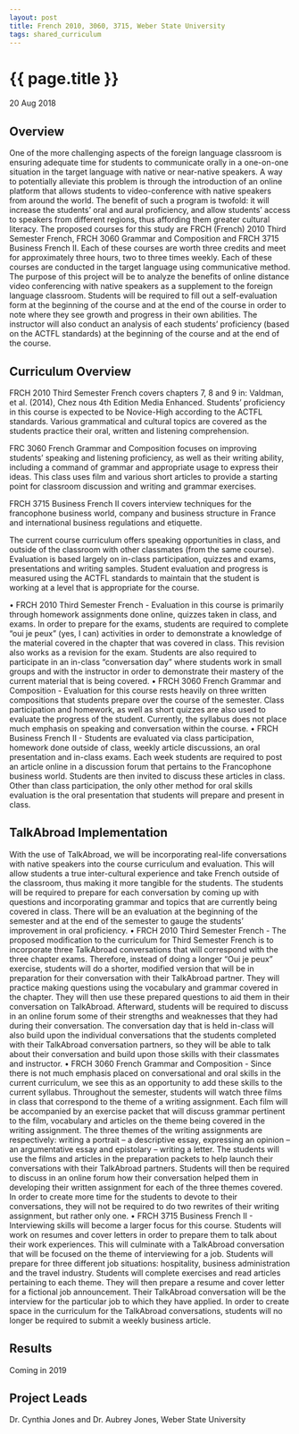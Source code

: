 ```yaml
---
layout: post
title: French 2010, 3060, 3715, Weber State University
tags: shared_curriculum
---
```


# {{ page.title }}

 20 Aug 2018

## Overview
One of the more challenging aspects of the foreign language classroom is ensuring adequate time for students to communicate orally in a one-on-one situation in the target language with native or near-native speakers. A way to potentially alleviate this problem is through the introduction of an online platform that allows students to video-conference with native speakers from around the world. The benefit of such a program is twofold: it will increase the students’ oral and aural proficiency, and allow students’ access to speakers from different regions, thus affording them greater cultural literacy. The proposed courses for this study are FRCH (French) 2010 Third Semester French, FRCH 3060 Grammar and Composition and FRCH 3715 Business French II. Each of these courses are worth three credits and meet for approximately three hours, two to three times weekly. Each of these courses are conducted in the target language using communicative method. The purpose of this project will be to analyze the benefits of online distance video conferencing with native speakers as a supplement to the foreign language classroom. Students will be required to fill out a self-evaluation form at the beginning of the course and at the end of the course in order to note where they see growth and progress in their own abilities. The instructor will also conduct an analysis of each students’ proficiency (based on the ACTFL standards) at the beginning of the course and at the end of the course.

## Curriculum Overview
FRCH 2010 Third Semester French covers chapters 7, 8 and 9 in: Valdman, et al. (2014), Chez nous 4th Edition Media Enhanced. Students’ proficiency in this course is expected to be Novice-High according to the ACTFL standards. Various grammatical and cultural topics are covered as the students practice their oral, written and listening comprehension.

FRC 3060 French Grammar and Composition focuses on improving students’ speaking and listening proficiency, as well as their writing ability, including a command of grammar and appropriate usage to express their ideas. This class uses film and various short articles to provide a starting point for classroom discussion and writing and grammar exercises.

FRCH 3715 Business French II covers interview techniques for the francophone business world, company and business structure in France and international business regulations and etiquette. 

The current course curriculum offers speaking opportunities in class, and outside of the classroom with other classmates (from the same course). Evaluation is based largely on in-class participation, quizzes and exams, presentations and writing samples. Student evaluation and progress is measured using the ACTFL standards to maintain that the student is working at a level that is appropriate for the course. 

• FRCH 2010 Third Semester French - Evaluation in this course is primarily through homework assignments done online, quizzes taken in class, and exams. In order to prepare for the exams, students are required to complete “oui je peux” (yes, I can) activities in order to demonstrate a knowledge of the material covered in the chapter that was covered in class. This revision also works as a revision for the exam. Students are also required to participate in an in-class “conversation day” where students work in small groups and with the instructor in order to demonstrate their mastery of the current material that is being covered.
• FRCH 3060 French Grammar and Composition - Evaluation for this course rests heavily on three written compositions that students prepare over the course of the semester. Class participation and homework, as well as short quizzes are also used to evaluate the progress of the student. Currently, the syllabus does not place much emphasis on speaking and conversation within the course.
• FRCH Business French II - Students are evaluated via class participation, homework done outside of class, weekly article discussions, an oral presentation and in-class exams. Each week students are required to post an article online in a discussion forum that pertains to the Francophone business world. Students are then invited to discuss these articles in class. Other than class participation, the only other method for oral skills evaluation is the oral presentation that students will prepare and present in class.

## TalkAbroad Implementation
With the use of TalkAbroad, we will be incorporating real-life conversations with native speakers into the course curriculum and evaluation. This will allow students a true inter-cultural experience and take French outside of the classroom, thus making it more tangible for the students. The students will be required to prepare for each conversation by coming up with questions and incorporating grammar and topics that are currently being covered in class. There will be an evaluation at the beginning of the semester and at the end of the semester to gauge the students’ improvement in oral proficiency. 
• FRCH 2010 Third Semester French - The proposed modification to the curriculum for Third Semester French is to incorporate three TalkAbroad conversations that will correspond with the three chapter exams. Therefore, instead of doing a longer “Oui je peux” exercise, students will do a shorter, modified version that will be in preparation for their conversation with their TalkAbroad partner. They will practice making questions using the vocabulary and grammar covered in the chapter. They will then use these prepared questions to aid them in their conversation on TalkAbroad. Afterward, students will be required to discuss in an online forum some of their strengths and weaknesses that they had during their conversation. The conversation day that is held in-class will also build upon the individual conversations that the students completed with their TalkAbroad conversation partners, so they will be able to talk about their conversation and build upon those skills with their classmates and instructor.
• FRCH 3060 French Grammar and Composition - Since there is not much emphasis placed on conversational and oral skills in the current curriculum, we see this as an opportunity to add these skills to the current syllabus. Throughout the semester, students will watch three films in class that correspond to the theme of a writing assignment. Each film will be accompanied by an exercise packet that will discuss grammar pertinent to the film, vocabulary and articles on the theme being covered in the writing assignment. The three themes of the writing assignments are respectively: writing a portrait – a descriptive essay, expressing an opinion – an argumentative essay and epistolary – writing a letter. The students will use the films and articles in the preparation packets to help launch their conversations with their TalkAbroad partners. Students will then be required to discuss in an online forum how their conversation helped them in developing their written assignment for each of the three themes covered. In order to create more time for the students to devote to their conversations, they will not be required to do two rewrites of their writing assignment, but rather only one.
• FRCH 3715 Business French II - Interviewing skills will become a larger focus for this course. Students will work on resumes and cover letters in order to prepare them to talk about their work experiences. This will culminate with a TalkAbroad conversation that will be focused on the theme of interviewing for a job. Students will prepare for three different job situations: hospitality, business administration and the travel industry. Students will complete exercises and read articles pertaining to each theme. They will then prepare a resume and cover letter for a fictional job announcement. Their TalkAbroad conversation will be the interview for the particular job to which they have applied. In order to create space in the curriculum for the TalkAbroad conversations, students will no longer be required to submit a weekly business article. 

## Results
Coming in 2019

## Project Leads
Dr. Cynthia Jones and Dr. Aubrey Jones, Weber State University